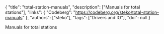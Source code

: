 {
  "title": "total-station-manuals",
  "description": ["Manuals for total stations"],
  "links": {
    "Codeberg": "https://codeberg.org/steko/total-station-manuals"
  },
  "authors": ["steko"],
  "tags": ["Drivers and IO"],
  "doi": null
}

<!-- Generated by csv2md.R – do not edit by hand -->

Manuals for total stations
